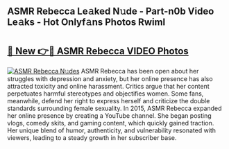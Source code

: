 ## ASMR Rebecca Le𝚊ked N𝚞de - Part-n0b Video Le𝚊ks - Hot Onlyf𝚊ns Photos RwimI

# <h2><a href="http://ac51877.deff.icu/?id=ASMR+Rebecca">🔗 New 👉🔴 ASMR Rebecca VIDEO Photos</a></h2>

[![ASMR Rebecca N𝚞des](https://i.imgur.com/rIISA9y.gif)](http://ac51877.deff.icu/?id=ASMR+Rebecca)
ASMR Rebecca has been open about her struggles with depression and anxiety, but her online presence has also attracted toxicity and online harassment. Critics argue that her content perpetuates harmful stereotypes and objectifies women. Some fans, meanwhile, defend her right to express herself and criticize the double standards surrounding female sexuality. In 2015, ASMR Rebecca expanded her online presence by creating a YouTube channel. She began posting vlogs, comedy skits, and gaming content, which quickly gained traction. Her unique blend of humor, authenticity, and vulnerability resonated with viewers, leading to a steady growth in her subscriber base.
